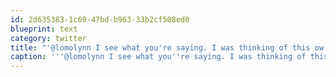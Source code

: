 ```yaml
---
id: 2d635383-1c69-47bd-b963-33b2cf508ed0
blueprint: text
category: twitter
title: "'@lomolynn I see what you're saying. I was thinking of this ow.ly/f2WE1"
caption: '''@lomolynn I see what you''re saying. I was thinking of this <a href="http://ow.ly/f2WE1" title="http://ow.ly/f2WE1" class="link link_untco">ow.ly/f2WE1</a>'
---
```

